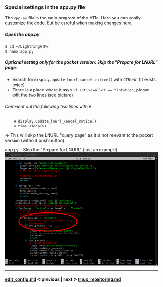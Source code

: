 ### Special settings in the app.py file

The `app.py` file is the main program of the ATM. Here you can easily customize the code. But be careful when making changes here.

##### Open the app.py

```
$ cd ~/LightningATM/
$ nano app.py
```

##### Optional setting *only for the pocket version:* Skip the "Prepare for LNURL" page:

- Search for `display.update_lnurl_cancel_notice()` with `CTRL+W`. (It exists twice)
- There is a place where it says `if activewallet == "lntxbot"`, please edit the two lines (see picture)

###### Comment out the following two lines with `#`

```
	# display.update_lnurl_cancel_notice()
	# time.sleep(5)
```

-> This will skip the LNURL "query page" as it is not relevant to the pocket version (without push button).

app.py - Skip the "Prepare for LNURL" (just an example)
![edit app](../pictures/edit_app_terminal_1.png)

---

#### [edit_config.md](/docs/guide/edit_config.md)  ᐊ  previous | next  ᐅ  [tmux_monitoring.md](/docs/guide/tmux_monitoring.md)



